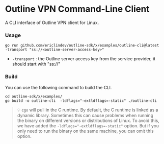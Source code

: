 # Outline VPN Command-Line Client

A CLI interface of Outline VPN client for Linux.

### Usage

```
go run github.com/ericlindev/outline-sdk/x/examples/outline-cli@latest -transport "ss://<outline-server-access-key>"
```

- `-transport` : the Outline server access key from the service provider, it should start with "ss://"

### Build

You can use the following command to build the CLI.


```
cd outline-sdk/x/examples/
go build -o outline-cli  -ldflags="-extldflags=-static" ./outline-cli
```

> 💡 `cgo` will pull in the C runtime. By default, the C runtime is linked as a dynamic library. Sometimes this can cause problems when running the binary on different versions or distributions of Linux. To avoid this, we have added the `-ldflags="-extldflags=-static"` option. But if you only need to run the binary on the same machine, you can omit this option.
